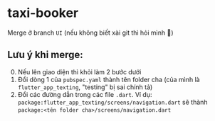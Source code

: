 # taxi-booker
Merge ở branch `UI` (nếu không biết xài git thì hỏi mình 🐧)

## Lưu ý khi merge:
0) Nếu lên giao diện thì khỏi làm 2 bước dưới
1) Đổi dòng 1 của `pubspec.yaml` thành tên folder cha (của mình là `flutter_app_texting`, "testing" bị sai chính tả)
2) Đổi các đường dẫn trong các file `.dart`. Ví dụ: `package:flutter_app_texting/screens/navigation.dart` sẽ thành `package:<tên folder cha>/screens/navigation.dart`

